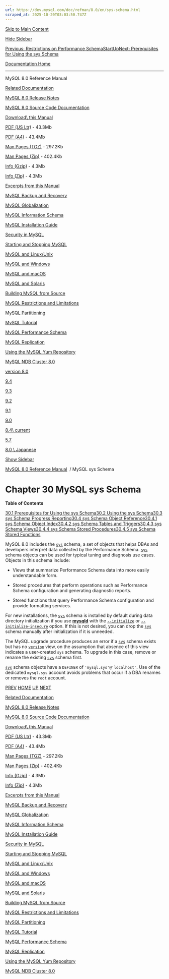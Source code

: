 ```yaml
---
url: https://dev.mysql.com/doc/refman/8.0/en/sys-schema.html
scraped_at: 2025-10-20T03:03:50.747Z
---
```


[Skip to Main Content](https://dev.mysql.com/doc/refman/8.0/en/sys-schema.html#main)

[Hide Sidebar](https://dev.mysql.com/doc/refman/8.0/en/sys-schema.html "Hide Sidebar")

[Previous: Restrictions on Performance Schema](https://dev.mysql.com/doc/refman/8.0/en/performance-schema-restrictions.html "Previous: Restrictions on Performance Schema")[Start](https://dev.mysql.com/doc/refman/8.0/en/index.html "Start")[Up](https://dev.mysql.com/doc/refman/8.0/en/index.html "Up")[Next: Prerequisites for Using the sys Schema](https://dev.mysql.com/doc/refman/8.0/en/sys-schema-prerequisites.html "Next: Prerequisites for Using the sys Schema")

[Documentation Home](https://dev.mysql.com/doc/)

* * *

MySQL 8.0 Reference Manual

[Related Documentation](https://dev.mysql.com/doc/refman/8.0/en/sys-schema.html)

[MySQL 8.0 Release Notes](https://dev.mysql.com/doc/relnotes/mysql/8.0/en/)

[MySQL 8.0 Source Code Documentation](https://dev.mysql.com/doc/dev/mysql-server/latest/)

[Download\\
this Manual](https://dev.mysql.com/doc/refman/8.0/en/sys-schema.html)

[PDF (US Ltr)](https://downloads.mysql.com/docs/refman-8.0-en.pdf)
\- 43.3Mb

[PDF (A4)](https://downloads.mysql.com/docs/refman-8.0-en.a4.pdf)
\- 43.4Mb

[Man Pages (TGZ)](https://downloads.mysql.com/docs/refman-8.0-en.man-gpl.tar.gz)
\- 297.2Kb

[Man Pages (Zip)](https://downloads.mysql.com/docs/refman-8.0-en.man-gpl.zip)
\- 402.4Kb

[Info (Gzip)](https://downloads.mysql.com/docs/mysql-8.0.info.gz)
\- 4.3Mb

[Info (Zip)](https://downloads.mysql.com/docs/mysql-8.0.info.zip)
\- 4.3Mb

[Excerpts from this Manual](https://dev.mysql.com/doc/refman/8.0/en/sys-schema.html)

[MySQL Backup and Recovery](https://dev.mysql.com/doc/mysql-backup-excerpt/8.0/en/)

[MySQL Globalization](https://dev.mysql.com/doc/mysql-g11n-excerpt/8.0/en/)

[MySQL Information Schema](https://dev.mysql.com/doc/mysql-infoschema-excerpt/8.0/en/)

[MySQL Installation Guide](https://dev.mysql.com/doc/mysql-installation-excerpt/8.0/en/)

[Security in MySQL](https://dev.mysql.com/doc/mysql-security-excerpt/8.0/en/)

[Starting and Stopping MySQL](https://dev.mysql.com/doc/mysql-startstop-excerpt/8.0/en/)

[MySQL and Linux/Unix](https://dev.mysql.com/doc/mysql-linuxunix-excerpt/8.0/en/)

[MySQL and Windows](https://dev.mysql.com/doc/mysql-windows-excerpt/8.0/en/)

[MySQL and macOS](https://dev.mysql.com/doc/mysql-macos-excerpt/8.0/en/)

[MySQL and Solaris](https://dev.mysql.com/doc/mysql-solaris-excerpt/8.0/en/)

[Building MySQL from Source](https://dev.mysql.com/doc/mysql-sourcebuild-excerpt/8.0/en/)

[MySQL Restrictions and Limitations](https://dev.mysql.com/doc/mysql-reslimits-excerpt/8.0/en/)

[MySQL Partitioning](https://dev.mysql.com/doc/mysql-partitioning-excerpt/8.0/en/)

[MySQL Tutorial](https://dev.mysql.com/doc/mysql-tutorial-excerpt/8.0/en/)

[MySQL Performance Schema](https://dev.mysql.com/doc/mysql-perfschema-excerpt/8.0/en/)

[MySQL Replication](https://dev.mysql.com/doc/mysql-replication-excerpt/8.0/en/)

[Using the MySQL Yum Repository](https://dev.mysql.com/doc/mysql-repo-excerpt/8.0/en/)

[MySQL NDB Cluster 8.0](https://dev.mysql.com/doc/mysql-cluster-excerpt/8.0/en/)

[version 8.0](https://dev.mysql.com/doc/refman/8.0/en/sys-schema.html)

[9.4](https://dev.mysql.com/doc/refman/9.4/en/sys-schema.html)

[9.3](https://dev.mysql.com/doc/refman/9.3/en/sys-schema.html)

[9.2](https://dev.mysql.com/doc/refman/9.2/en/sys-schema.html)

[9.1](https://dev.mysql.com/doc/refman/9.1/en/sys-schema.html)

[9.0](https://dev.mysql.com/doc/refman/9.0/en/sys-schema.html)

[8.4\\
current](https://dev.mysql.com/doc/refman/8.4/en/sys-schema.html)

[5.7](https://dev.mysql.com/doc/refman/5.7/en/sys-schema.html)

[8.0 \\
Japanese](https://dev.mysql.com/doc/refman/8.0/ja/sys-schema.html)

[Show Sidebar](https://dev.mysql.com/doc/refman/8.0/en/sys-schema.html "Show Sidebar")

[MySQL 8.0 Reference Manual](https://dev.mysql.com/doc/refman/8.0/en/)  /
MySQL sys Schema


# Chapter 30 MySQL sys Schema

**Table of Contents**

[30.1 Prerequisites for Using the sys Schema](https://dev.mysql.com/doc/refman/8.0/en/sys-schema-prerequisites.html)[30.2 Using the sys Schema](https://dev.mysql.com/doc/refman/8.0/en/sys-schema-usage.html)[30.3 sys Schema Progress Reporting](https://dev.mysql.com/doc/refman/8.0/en/sys-schema-progress-reporting.html)[30.4 sys Schema Object Reference](https://dev.mysql.com/doc/refman/8.0/en/sys-schema-reference.html)[30.4.1 sys Schema Object Index](https://dev.mysql.com/doc/refman/8.0/en/sys-schema-object-index.html)[30.4.2 sys Schema Tables and Triggers](https://dev.mysql.com/doc/refman/8.0/en/sys-schema-tables.html)[30.4.3 sys Schema Views](https://dev.mysql.com/doc/refman/8.0/en/sys-schema-views.html)[30.4.4 sys Schema Stored Procedures](https://dev.mysql.com/doc/refman/8.0/en/sys-schema-procedures.html)[30.4.5 sys Schema Stored Functions](https://dev.mysql.com/doc/refman/8.0/en/sys-schema-functions.html)

MySQL 8.0 includes the
[`sys`](https://dev.mysql.com/doc/refman/8.0/en/sys-schema.html "Chapter 30 MySQL sys Schema") schema, a set of objects that
helps DBAs and developers interpret data collected by the
Performance Schema. [`sys`](https://dev.mysql.com/doc/refman/8.0/en/sys-schema.html "Chapter 30 MySQL sys Schema") schema objects
can be used for typical tuning and diagnosis use cases. Objects in
this schema include:

- Views that summarize Performance Schema data into more easily
understandable form.


- Stored procedures that perform operations such as Performance
Schema configuration and generating diagnostic reports.


- Stored functions that query Performance Schema configuration and
provide formatting services.


For new installations, the [`sys`](https://dev.mysql.com/doc/refman/8.0/en/sys-schema.html "Chapter 30 MySQL sys Schema") schema
is installed by default during data directory initialization if you
use [**mysqld**](https://dev.mysql.com/doc/refman/8.0/en/mysqld.html "6.3.1 mysqld — The MySQL Server") with the
[`--initialize`](https://dev.mysql.com/doc/refman/8.0/en/server-options.html#option_mysqld_initialize) or
[`--initialize-insecure`](https://dev.mysql.com/doc/refman/8.0/en/server-options.html#option_mysqld_initialize-insecure) option. If this
is not desired, you can drop the [`sys`](https://dev.mysql.com/doc/refman/8.0/en/sys-schema.html "Chapter 30 MySQL sys Schema")
schema manually after initialization if it is unneeded.


The MySQL upgrade procedure produces an error if a
[`sys`](https://dev.mysql.com/doc/refman/8.0/en/sys-schema.html "Chapter 30 MySQL sys Schema") schema exists but has no
[`version`](https://dev.mysql.com/doc/refman/8.0/en/sys-version.html "30.4.3.47 The version View") view, on the assumption that
absence of this view indicates a user-created `sys`
schema. To upgrade in this case, remove or rename the existing
[`sys`](https://dev.mysql.com/doc/refman/8.0/en/sys-schema.html "Chapter 30 MySQL sys Schema") schema first.


[`sys`](https://dev.mysql.com/doc/refman/8.0/en/sys-schema.html "Chapter 30 MySQL sys Schema") schema objects have a
`DEFINER` of
`'mysql.sys'@'localhost'`. Use of the dedicated
`mysql.sys` account avoids problems that occur if a
DBA renames or removes the `root` account.

[PREV](https://dev.mysql.com/doc/refman/8.0/en/performance-schema-restrictions.html "Previous: Restrictions on Performance Schema") [HOME](https://dev.mysql.com/doc/refman/8.0/en/index.html "Start") [UP](https://dev.mysql.com/doc/refman/8.0/en/index.html "Up") [NEXT](https://dev.mysql.com/doc/refman/8.0/en/sys-schema-prerequisites.html "Next: Prerequisites for Using the sys Schema")

[Related Documentation](https://dev.mysql.com/doc/refman/8.0/en/sys-schema.html)

[MySQL 8.0 Release Notes](https://dev.mysql.com/doc/relnotes/mysql/8.0/en/)

[MySQL 8.0 Source Code Documentation](https://dev.mysql.com/doc/dev/mysql-server/latest/)

[Download\\
this Manual](https://dev.mysql.com/doc/refman/8.0/en/sys-schema.html)

[PDF (US Ltr)](https://downloads.mysql.com/docs/refman-8.0-en.pdf)
\- 43.3Mb

[PDF (A4)](https://downloads.mysql.com/docs/refman-8.0-en.a4.pdf)
\- 43.4Mb

[Man Pages (TGZ)](https://downloads.mysql.com/docs/refman-8.0-en.man-gpl.tar.gz)
\- 297.2Kb

[Man Pages (Zip)](https://downloads.mysql.com/docs/refman-8.0-en.man-gpl.zip)
\- 402.4Kb

[Info (Gzip)](https://downloads.mysql.com/docs/mysql-8.0.info.gz)
\- 4.3Mb

[Info (Zip)](https://downloads.mysql.com/docs/mysql-8.0.info.zip)
\- 4.3Mb

[Excerpts from this Manual](https://dev.mysql.com/doc/refman/8.0/en/sys-schema.html)

[MySQL Backup and Recovery](https://dev.mysql.com/doc/mysql-backup-excerpt/8.0/en/)

[MySQL Globalization](https://dev.mysql.com/doc/mysql-g11n-excerpt/8.0/en/)

[MySQL Information Schema](https://dev.mysql.com/doc/mysql-infoschema-excerpt/8.0/en/)

[MySQL Installation Guide](https://dev.mysql.com/doc/mysql-installation-excerpt/8.0/en/)

[Security in MySQL](https://dev.mysql.com/doc/mysql-security-excerpt/8.0/en/)

[Starting and Stopping MySQL](https://dev.mysql.com/doc/mysql-startstop-excerpt/8.0/en/)

[MySQL and Linux/Unix](https://dev.mysql.com/doc/mysql-linuxunix-excerpt/8.0/en/)

[MySQL and Windows](https://dev.mysql.com/doc/mysql-windows-excerpt/8.0/en/)

[MySQL and macOS](https://dev.mysql.com/doc/mysql-macos-excerpt/8.0/en/)

[MySQL and Solaris](https://dev.mysql.com/doc/mysql-solaris-excerpt/8.0/en/)

[Building MySQL from Source](https://dev.mysql.com/doc/mysql-sourcebuild-excerpt/8.0/en/)

[MySQL Restrictions and Limitations](https://dev.mysql.com/doc/mysql-reslimits-excerpt/8.0/en/)

[MySQL Partitioning](https://dev.mysql.com/doc/mysql-partitioning-excerpt/8.0/en/)

[MySQL Tutorial](https://dev.mysql.com/doc/mysql-tutorial-excerpt/8.0/en/)

[MySQL Performance Schema](https://dev.mysql.com/doc/mysql-perfschema-excerpt/8.0/en/)

[MySQL Replication](https://dev.mysql.com/doc/mysql-replication-excerpt/8.0/en/)

[Using the MySQL Yum Repository](https://dev.mysql.com/doc/mysql-repo-excerpt/8.0/en/)

[MySQL NDB Cluster 8.0](https://dev.mysql.com/doc/mysql-cluster-excerpt/8.0/en/)